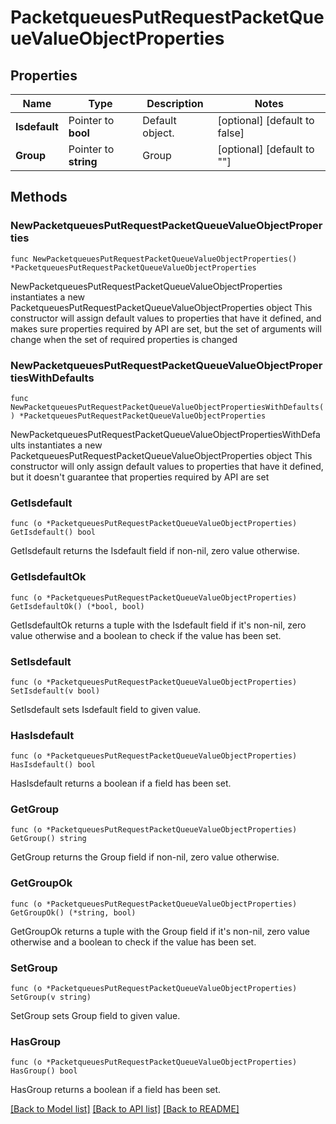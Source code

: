 # PacketqueuesPutRequestPacketQueueValueObjectProperties

## Properties

Name | Type | Description | Notes
------------ | ------------- | ------------- | -------------
**Isdefault** | Pointer to **bool** | Default object. | [optional] [default to false]
**Group** | Pointer to **string** | Group | [optional] [default to ""]

## Methods

### NewPacketqueuesPutRequestPacketQueueValueObjectProperties

`func NewPacketqueuesPutRequestPacketQueueValueObjectProperties() *PacketqueuesPutRequestPacketQueueValueObjectProperties`

NewPacketqueuesPutRequestPacketQueueValueObjectProperties instantiates a new PacketqueuesPutRequestPacketQueueValueObjectProperties object
This constructor will assign default values to properties that have it defined,
and makes sure properties required by API are set, but the set of arguments
will change when the set of required properties is changed

### NewPacketqueuesPutRequestPacketQueueValueObjectPropertiesWithDefaults

`func NewPacketqueuesPutRequestPacketQueueValueObjectPropertiesWithDefaults() *PacketqueuesPutRequestPacketQueueValueObjectProperties`

NewPacketqueuesPutRequestPacketQueueValueObjectPropertiesWithDefaults instantiates a new PacketqueuesPutRequestPacketQueueValueObjectProperties object
This constructor will only assign default values to properties that have it defined,
but it doesn't guarantee that properties required by API are set

### GetIsdefault

`func (o *PacketqueuesPutRequestPacketQueueValueObjectProperties) GetIsdefault() bool`

GetIsdefault returns the Isdefault field if non-nil, zero value otherwise.

### GetIsdefaultOk

`func (o *PacketqueuesPutRequestPacketQueueValueObjectProperties) GetIsdefaultOk() (*bool, bool)`

GetIsdefaultOk returns a tuple with the Isdefault field if it's non-nil, zero value otherwise
and a boolean to check if the value has been set.

### SetIsdefault

`func (o *PacketqueuesPutRequestPacketQueueValueObjectProperties) SetIsdefault(v bool)`

SetIsdefault sets Isdefault field to given value.

### HasIsdefault

`func (o *PacketqueuesPutRequestPacketQueueValueObjectProperties) HasIsdefault() bool`

HasIsdefault returns a boolean if a field has been set.

### GetGroup

`func (o *PacketqueuesPutRequestPacketQueueValueObjectProperties) GetGroup() string`

GetGroup returns the Group field if non-nil, zero value otherwise.

### GetGroupOk

`func (o *PacketqueuesPutRequestPacketQueueValueObjectProperties) GetGroupOk() (*string, bool)`

GetGroupOk returns a tuple with the Group field if it's non-nil, zero value otherwise
and a boolean to check if the value has been set.

### SetGroup

`func (o *PacketqueuesPutRequestPacketQueueValueObjectProperties) SetGroup(v string)`

SetGroup sets Group field to given value.

### HasGroup

`func (o *PacketqueuesPutRequestPacketQueueValueObjectProperties) HasGroup() bool`

HasGroup returns a boolean if a field has been set.


[[Back to Model list]](../README.md#documentation-for-models) [[Back to API list]](../README.md#documentation-for-api-endpoints) [[Back to README]](../README.md)


